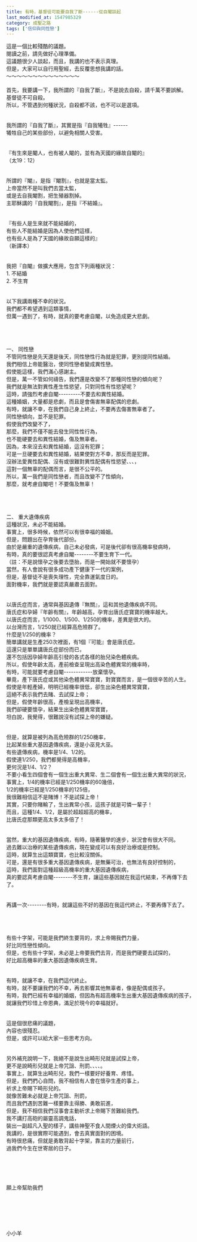 ```yaml
---
title: 有時，基督徒可能要自我了斷------從自閹談起
last_modified_at: 1547985329
category: 成聖之路
tags: ['信仰與同性戀']
---
```


<p>這是一個比較殘酷的議題。<br/>閱讀之前，請先做好心理準備。<br/>這議題很少人談起，而且，我講的也不表示真理。<br/>但是，大家可以自行用聖經，去反覆思想我講的話。<br/><!--more-->～～～～～～～～～～～～～～<br/><br/>首先，我要講一下，我所謂的『自我了斷』，不是說去自殺，請千萬不要誤解。<br/>基督徒不可自殺。<br/>所以，不管遇到何種狀況，自殺都不該，也不可以是選項。<br/><br/><br/>我所謂的『自我了斷』，其實是指『自我犧牲』------<br/>犧牲自己的某些部份，以避免相關人受害。<br/><br/><br/>『有生來是閹人，也有被人閹的，並有為天國的緣故自閹的』<br/>（太19：12）<br/><br/><br/>所謂的『閹』，是指『閹割』，也就是當太監。<br/>上帝當然不是叫我們去當太監，<br/>或是去自我閹割，把生殖器割掉。<br/>主耶穌講的『自我閹割』，是指『不結婚』。<br/><br/><br/>『有些人是生來就不能結婚的，<br/>有些人不能結婚是因為人使他們這樣，<br/>也有些人是為了天國的緣故自願這樣的』<br/>（新譯本）<br/><br/><br/>我把『自閹』做擴大應用，包含下列兩種狀況：<br/>1.	不結婚<br/>2.	不生育<br/><br/><br/>以下我講兩種不幸的狀況。<br/>我們都不希望遇到這類事情，<br/>但萬一遇到了，有時，就真的要考慮自閹，以免造成更大悲劇。<br/><br/><br/><br/><br/>一、	同性戀<br/>不管同性戀是先天還是後天，同性戀性行為就是犯罪，更別提同性結婚。<br/>我們相信上帝能醫治，使同性戀者變成異性戀。<br/>假使能這樣，我們滿心感謝主。<br/>但是，萬一不管如何禱告，我們還是改變不了那種同性戀的傾向呢？<br/>我們就是無法對異性產生性慾望，只對同性有性慾望呢？<br/>這時，請強烈考慮自閹---------不要去和異性結婚。<br/>這種婚姻，大量都是悲劇，而且是會傷害無辜配偶的悲劇。<br/>有時，就讓不幸，在我們自己身上終止，不要再去傷害無辜者了。<br/>同性戀傾向，並不是犯罪。<br/>假使我們改變不了，<br/>那麼，我們不僅不能去發生同性性行為，<br/>也不能硬要去和異性結婚，傷及無辜者。<br/>因為，本來沒去和異性結婚，這沒有犯罪；<br/>可是一旦硬要去和異性結婚，結果使對方不幸，那反而是犯罪。<br/>沒辦法愛異性配偶、沒有或很難對異性配偶有性慾望、、、，<br/>這對一個無辜的配偶而言，是很不公平的。<br/>所以，萬一我們是同性戀者，而且改變不了性傾向，<br/>那麼，就考慮自閹吧！不要傷及無辜！<br/><br/><br/><br/><br/>二、	重大遺傳疾病<br/>這種狀況，未必不能結婚。<br/>事實上，很多時候，依然可以有很幸福的婚姻。<br/>但是，問題出在孕育後代部份。<br/>由於是嚴重的遺傳疾病，自己未必發病，可是後代卻有很高機率發病時，<br/>有時，真的要很認真考慮自閹--------不要生育下一代。<br/>（註：不是說懷孕之後要去墮胎，而是一開始就不要懷孕）<br/>當然，有人會說有很多成功產下健康下一代的案例，<br/>但是，基督徒不是喪失理性，完全靠運氣度日的。<br/>面對機率，我們就是要認真嚴肅去面對。<br/><br/><br/>以唐氏症而言，通常與基因遺傳『無關』，這和其他遺傳疾病不同。<br/>唐氏症和孕婦『年齡有關』，年齡越高，孕育出唐氏症寶寶的機率越大。<br/>以唐氏症而言，1/1000、1/500、1/250的機率，差異是很大的。<br/>以台灣而言，1/250就已經算高危險群了。<br/>什麼是1/250的機率？<br/>簡單講就是生產250次裡面，有1個『可能』會是唐氏症。<br/>這還只是單單講唐氏症部份而已，<br/>還不包括因孕婦年齡高引發的各式各樣的胎兒染色體疾病。<br/>所以，假使年齡太高，產前檢查呈現出高染色體異常的機率時，<br/>有時，可能就要考慮自閹------------放棄懷孕。<br/>畢竟，產下唐氏症或其他染色體異常寶寶，對寶寶而言，是一個很辛苦的人生。<br/>假使是年輕產婦，明明已經機率很低，卻生出染色體異常寶寶，<br/>這絕不表示我們去賭、去試探上帝；<br/>但是，假使年齡很高，產檢呈現出高機率，<br/>我們卻硬要懷孕，結果生出染色體異常寶寶，<br/>坦白說，我覺得，很難說沒有試探上帝的嫌疑。<br/><br/><br/>但是，就算是被列為高危險群的1/250機率，<br/>比起某些重大基因遺傳疾病，還是小巫見大巫。<br/>有些遺傳疾病，機率是1/4、1/2的。<br/>假使連1/250，我們都覺得是高機率，<br/>更何況是1/4、1/2？<br/>不要小看生四個會有一個生出重大異常、生二個會有一個生出重大異常的狀況，<br/>事實上，1/4的機率已經是1/250機率的60幾倍，<br/>1/2的機率已經是1/250機率的125倍，<br/>我很難相信這不是賭博！不是試探上帝！<br/>其實，只要你賭輸了，生出異常小孩，這孩子就是可憐一輩子！<br/>而且，這種1/4、1/2，是屬於超超超高的機率，<br/>比唐氏症那類更高太多太多倍了！<br/><br/><br/>當然，重大的基因遺傳疾病，有時，隨著醫學的進步，狀況會有很大不同。<br/>過去難以治療的某些遺傳疾病，現在變成可以有良好治療或是控制。<br/>這時，就算生出這類寶寶，也比較沒關係。<br/>可是，還是有很多重大基因遺傳疾病，是無藥可治，也無法有良好控制的，<br/>這時，我們面對這種超級高機率的重大基因遺傳疾病，<br/>真的要認真考慮自閹--------不生育，讓這些基因就在我這代結束，不再傳下去了。<br/><br/><br/>再講一次--------有時，就讓這些不好的基因在我這代終止，不要再傳下去了。<br/><br/><br/><br/><br/>有些十字架，可能是我們終生要背的，求上帝賜我們力量，<br/>好比同性戀性傾向。<br/>但是，也有些十字架，未必是上帝要我們去背，而是我們硬要去試探的，<br/>好比超高機率的重大基因遺傳疾病生育。<br/><br/><br/>有時，就讓不幸，在我們這代終止。<br/>有時，就不要讓我們的不幸，再去影響其他無辜者，像是配偶或孩子。<br/>有時，我們已經有幸福的婚姻，但因為有超高機率生出重大基因遺傳疾病的孩子，<br/>就讓我們珍惜上帝恩典，滿足於現今的幸福就好。<br/><br/><br/>這是個很悲痛的議題，<br/>內容也很殘忍。<br/>但是，或許可以給大家一些思考方向。<br/><br/><br/>另外補充說明一下，我絕不是說生出畸形兒就是試探上帝，<br/>更不是說畸形兒就是上帝咒詛、刑罰、、、、。<br/>事實上，就算生出畸形兒，我們一樣要好好養育、疼惜。<br/>但是，我們捫心自問，我不相信有人會在懷孕生產的事上，<br/>祈求上帝賜下畸形兒的。<br/>就像苦難未必就是上帝咒詛、刑罰，<br/>而且我們遇到苦難一樣要靠主得勝、勇敢前進，<br/>但是，我不相信我們沒事會主動祈求上帝賜下苦難給我們。<br/>我不講打高砲的屬靈高調鬼話，<br/>裝出一副超凡入聖的樣子，講些神聖不食人間煙火的偉大術語。<br/>我講的，是很實際可能遇到，會去真實面對的困境。<br/>有時很悲痛，但就是勇敢背起十字架，靠主的力量前行，<br/>過我們今生在世寄居的日子。<br/><br/><br/><br/><br/><br/>願上帝幫助我們<br/><br/><br/><br/><br/><br/><br/>小小羊<br/><br/><br/>
</p>
